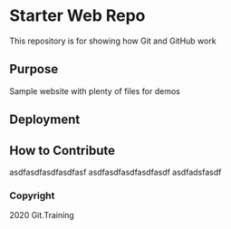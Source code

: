# Starter Web Repo

This repository is for showing how Git and GitHub work

## Purpose

Sample website with plenty of files for demos

## Deployment

## How to Contribute
asdfasdfasdfasdfasf
asdfasdfasdfasdfasdf
asdfadsfasdf


### Copyright
2020 Git.Training
